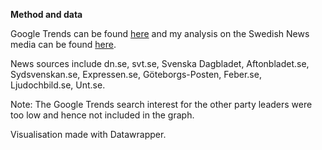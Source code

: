 
**Method and data**

Google Trends can be found [here](https://trends.google.com/trends/explore?date=2022-04-01%202022-08-06&geo=SE&q=%2Fm%2F012vmjg2,%2Fm%2F0zdmvdg,%2Fm%2F0bkydf,%2Fm%2F091097) and my analysis on the Swedish News media can be found [here](https://github.com/karthik-muth/DJ-notebooks/blob/master/ebba_news_trends.ipynb).

News sources include 
dn.se,
svt.se,
Svenska Dagbladet,
Aftonbladet.se,
Sydsvenskan.se,
Expressen.se,
Göteborgs-Posten,
Feber.se,
Ljudochbild.se,
Unt.se.

Note: The Google Trends search interest for the other party leaders were too low and hence not included in the graph.

Visualisation made with Datawrapper.
